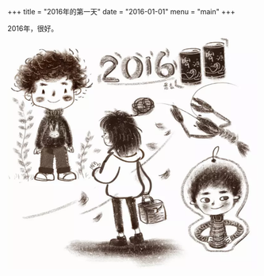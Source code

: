 +++
title = "2016年的第一天"
date = "2016-01-01"
menu = "main"
+++

2016年，很好。
![请使用支持Webp的浏览器(最新版Chrome/FireFox)查看](/images/post/20160101121200.webp)

